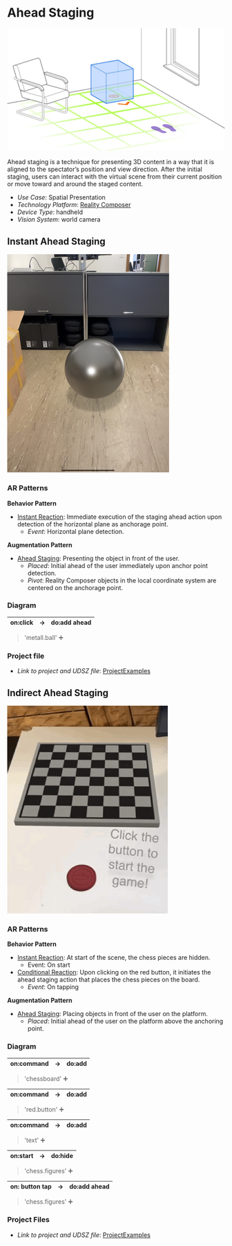 # Ahead Staging

![image](image/Ahead_staging.png)

Ahead staging is a technique for presenting 3D content in a way that it is aligned to the spectator’s position and view direction. After the initial staging, users can interact with the virtual scene from their current position or move toward and around the staged content.

* _Use Case_: Spatial Presentation
* _Technology Platform_: [Reality Composer](../README.md)
* _Device Type_: handheld
* _Vision System_: world camera

## Instant Ahead Staging

![image](image/Metal_ball.png)

### AR Patterns

__Behavior Pattern__

* [Instant Reaction](https://github.com/ARpatterns/catalog/blob/main/behavioral-patterns/instant-reaction.md): Immediate execution of the staging ahead action upon detection of the horizontal plane as anchorage point.
  * _Event_: Horizontal plane detection.

__Augmentation Pattern__

* [Ahead Staging](https://github.com/ARpatterns/catalog/blob/main/augmentation-patterns/ahead-staging.md): Presenting the object in front of the user.
  * _Placed_: Initial ahead of the user immediately upon anchor point detection.
  * _Pivot_: Reality Composer objects in the local coordinate system are centered on the anchorage point.

### Diagram

| on:click | &rarr; | do:add ahead |
| -------: | ------ | ------------ |

> 'metall.ball' ➕

### Project file

* _Link to project and UDSZ file_: [ProjectExamples](AheadStaging/ProjectExamples)

## Indirect Ahead Staging

![image](image/Chessboard.gif)

### AR Patterns

__Behavior Pattern__

* [Instant Reaction](https://github.com/ARpatterns/catalog/blob/main/behavioral-patterns/instant-reaction.md): At start of the scene, the chess pieces are hidden.
  * Event: On start
* [Conditional Reaction](https://github.com/ARpatterns/catalog/blob/main/behavioral-patterns/conditional-reaction.md): Upon clicking on the red button, it initiates the ahead staging action that places the chess pieces on the board.
  * _Event_: On tapping

__Augmentation Pattern__

* [Ahead Staging](https://github.com/ARpatterns/catalog/blob/main/augmentation-patterns/ahead-staging.md): Placing objects in front of the user on the platform.
  * _Placed_: Initial ahead of the user on the platform above the anchoring point.

### Diagram

| on:command | &rarr; | do:add |
| ---------- | ------ | ------ |

> 'chessboard' ➕

| on:command | &rarr; | do:add |
| ---------- | ------ | ------ |

> 'red.button' ➕

| on:command | &rarr; | do:add |
| ---------- | ------ | ------ |

> 'text' ➕

| on:start | → | do:hide |
| -------- | -- | ------- |

> 'chess.figures' ➕

| on: button tap | &rarr; | do:add ahead |
| -------------- | ------ | ------------ |

> 'chess.figures' ➕

### Project Files

* _Link to project and UDSZ file_: [ProjectExamples](AheadStaging/ProjectExamples)
